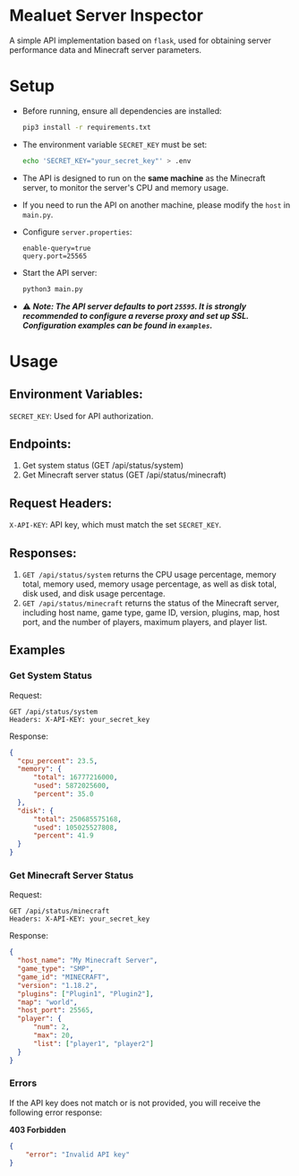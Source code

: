 # Mealuet Server Inspector

A simple API implementation based on `flask`, used for obtaining server performance data and Minecraft server parameters.

# Setup

- Before running, ensure all dependencies are installed:
    ```bash
    pip3 install -r requirements.txt
    ```

- The environment variable `SECRET_KEY` must be set:
    ```bash
    echo 'SECRET_KEY="your_secret_key"' > .env
    ```

- The API is designed to run on the **same machine** as the Minecraft server, to monitor the server's CPU and memory usage.  
- If you need to run the API on another machine, please modify the `host` in `main.py`.
- Configure `server.properties`:
    ```properties
    enable-query=true
    query.port=25565
    ```
- Start the API server:
    ```bash
    python3 main.py
    ```
- ⚠ ***Note: The API server defaults to port `25595`. It is strongly recommended to configure a reverse proxy and set up SSL. Configuration examples can be found in `examples`.***

# Usage

## Environment Variables:

`SECRET_KEY`: Used for API authorization.

## Endpoints:

1. Get system status (GET /api/status/system)  
2. Get Minecraft server status (GET /api/status/minecraft)

## Request Headers:

`X-API-KEY`: API key, which must match the set `SECRET_KEY`.

## Responses:

1. `GET /api/status/system` returns the CPU usage percentage, memory total, memory used, memory usage percentage, as well as disk total, disk used, and disk usage percentage.
2. `GET /api/status/minecraft` returns the status of the Minecraft server, including host name, game type, game ID, version, plugins, map, host port, and the number of players, maximum players, and player list.

## Examples

### Get System Status

Request:

```vbnet
GET /api/status/system
Headers: X-API-KEY: your_secret_key
```

Response: 

```json
{
  "cpu_percent": 23.5,
  "memory": {
      "total": 16777216000,
      "used": 5872025600,
      "percent": 35.0
  },
  "disk": {
      "total": 250685575168,
      "used": 105025527808,
      "percent": 41.9
  }
}
```

### Get Minecraft Server Status

Request:

```vbnet
GET /api/status/minecraft
Headers: X-API-KEY: your_secret_key
```

Response:

```json
{
  "host_name": "My Minecraft Server",
  "game_type": "SMP",
  "game_id": "MINECRAFT",
  "version": "1.18.2",
  "plugins": ["Plugin1", "Plugin2"],
  "map": "world",
  "host_port": 25565,
  "player": {
      "num": 2,
      "max": 20,
      "list": ["player1", "player2"]
  }
}
```
### Errors

If the API key does not match or is not provided, you will receive the following error response: 

**403 Forbidden**

```json
{
    "error": "Invalid API key"
}
```